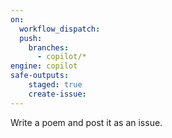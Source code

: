 ```yaml
---
on: 
  workflow_dispatch:
  push:
    branches:
      - copilot/*
engine: copilot
safe-outputs:
    staged: true
    create-issue:
---
```

Write a poem and post it as an issue.